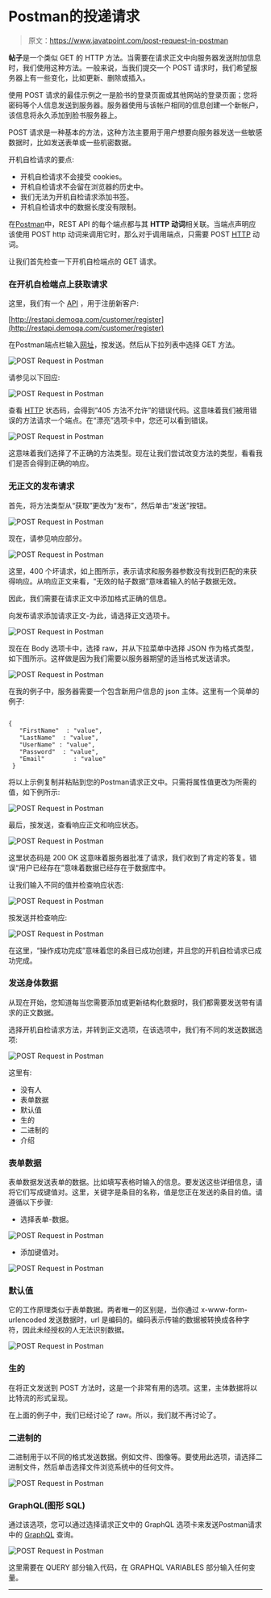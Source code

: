 # Postman的投递请求

> 原文：<https://www.javatpoint.com/post-request-in-postman>

**帖子**是一个类似 GET 的 HTTP 方法。当需要在请求正文中向服务器发送附加信息时，我们使用这种方法。一般来说，当我们提交一个 POST 请求时，我们希望服务器上有一些变化，比如更新、删除或插入。

使用 POST 请求的最佳示例之一是脸书的登录页面或其他网站的登录页面；您将密码等个人信息发送到服务器。服务器使用与该帐户相同的信息创建一个新帐户，该信息将永久添加到脸书服务器上。

POST 请求是一种基本的方法，这种方法主要用于用户想要向服务器发送一些敏感数据时，比如发送表单或一些机密数据。

开机自检请求的要点:

*   开机自检请求不会接受 cookies。
*   开机自检请求不会留在浏览器的历史中。
*   我们无法为开机自检请求添加书签。
*   开机自检请求中的数据长度没有限制。

在[Postman](https://www.javatpoint.com/postman)中，REST API 的每个端点都与其 **HTTP 动词**相关联。当端点声明应该使用 POST http 动词来调用它时，那么对于调用端点，只需要 POST [HTTP](https://www.javatpoint.com/http) 动词。

让我们首先检查一下开机自检端点的 GET 请求。

### 在开机自检端点上获取请求

这里，我们有一个 [API](https://www.javatpoint.com/api-full-form) ，用于注册新客户:

[http://restapi.demoqa.com/customer/register](http://restapi.demoqa.com/customer/register)

在Postman端点栏输入[网址](https://www.javatpoint.com/url-full-form)，按发送。然后从下拉列表中选择 GET 方法。

![POST Request in Postman](img/a76b8239fe9745338d36795f99ac703d.png)

请参见以下回应:

![POST Request in Postman](img/7859e157cc30f9dc926464d5b2103901.png)

查看 [HTTP](https://www.javatpoint.com/http-full-form) 状态码，会得到“405 方法不允许”的错误代码。这意味着我们被用错误的方法请求一个端点。在“漂亮”选项卡中，您还可以看到错误。

![POST Request in Postman](img/f888c885924207826d9b8679784af536.png)

这意味着我们选择了不正确的方法类型。现在让我们尝试改变方法的类型，看看我们是否会得到正确的响应。

### 无正文的发布请求

首先，将方法类型从“获取”更改为“发布”，然后单击“发送”按钮。

![POST Request in Postman](img/29b4105c1917825249a8753783962dbf.png)

现在，请参见响应部分。

![POST Request in Postman](img/523a2b9f444f8dcefa6ca72108287df7.png)

这里，400 个坏请求，如上图所示，表示请求和服务器参数没有找到匹配的来获得响应。从响应正文来看，“无效的帖子数据”意味着输入的帖子数据无效。

因此，我们需要在请求正文中添加格式正确的信息。

向发布请求添加请求正文-为此，请选择正文选项卡。

![POST Request in Postman](img/5096019b82ea588f5cac277e3474c6f7.png)

现在在 Body 选项卡中，选择 raw，并从下拉菜单中选择 JSON 作为格式类型，如下图所示。这样做是因为我们需要以服务器期望的适当格式发送请求。

![POST Request in Postman](img/75820000cf0e08e7f4249c60ba9b753a.png)

在我的例子中，服务器需要一个包含新用户信息的 json 主体。这里有一个简单的例子:

```

{
   "FirstName"  : "value",
   "LastName"  : "value",
   "UserName" : "value",
   "Password"  : "value",
   "Email"        : "value"
 }

```

将以上示例复制并粘贴到您的Postman请求正文中。只需将属性值更改为所需的值，如下例所示:

![POST Request in Postman](img/57b57c9832be43b33b02a5b4bd2bb112.png)

最后，按发送，查看响应正文和响应状态。

![POST Request in Postman](img/ac86f639e39f80f848c3c305c93dc051.png)

这里状态码是 200 OK 这意味着服务器批准了请求，我们收到了肯定的答复。错误“用户已经存在”意味着数据已经存在于数据库中。

让我们输入不同的值并检查响应状态:

![POST Request in Postman](img/904d539b8ce4dc8526e12b0af4ecfb1f.png)

按发送并检查响应:

![POST Request in Postman](img/b35d76e2518e2128020d6cbcc87df439.png)

在这里，“操作成功完成”意味着您的条目已成功创建，并且您的开机自检请求已成功完成。

### 发送身体数据

从现在开始，您知道每当您需要添加或更新结构化数据时，我们都需要发送带有请求的正文数据。

选择开机自检请求方法，并转到正文选项，在该选项中，我们有不同的发送数据选项:

![POST Request in Postman](img/bdd1e2e4a57456628b10634d29975754.png)

这里有:

*   没有人
*   表单数据
*   默认值
*   生的
*   二进制的
*   介绍

### 表单数据

表单数据发送表单的数据。比如填写表格时输入的信息。要发送这些详细信息，请将它们写成键值对。这里，关键字是条目的名称，值是您正在发送的条目的值。请遵循以下步骤:

*   选择表单-数据。

![POST Request in Postman](img/34bf72bc4a1bd785af9b37e421a71bce.png)

*   添加键值对。

![POST Request in Postman](img/40badd25293ce12fafaaface12dfebcc.png)

### 默认值

它的工作原理类似于表单数据。两者唯一的区别是，当你通过 x-www-form-urlencoded 发送数据时，url 是编码的。编码表示传输的数据被转换成各种字符，因此未经授权的人无法识别数据。

![POST Request in Postman](img/d932024972a7c93c3c0faf56004b9d01.png)

### 生的

在将正文发送到 POST 方法时，这是一个非常有用的选项。这里，主体数据将以比特流的形式呈现。

在上面的例子中，我们已经讨论了 raw。所以，我们就不再讨论了。

### 二进制的

二进制用于以不同的格式发送数据。例如文件、图像等。要使用此选项，请选择二进制文件，然后单击选择文件浏览系统中的任何文件。

![POST Request in Postman](img/aa19e3f9a0e13a3e498d774492a92e54.png)

### GraphQL(图形 SQL)

通过该选项，您可以通过选择请求正文中的 GraphQL 选项卡来发送Postman请求中的 [GraphQL](https://www.javatpoint.com/graphql) 查询。

![POST Request in Postman](img/7cf93ebcfededa8e884e02da826d97be.png)

这里需要在 QUERY 部分输入代码，在 GRAPHQL VARIABLES 部分输入任何变量。

* * *